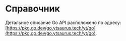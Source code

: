 # Справочник

Детальное описание Go API расположено по адресу: [https://pkg.go.dev/go.ytsaurus.tech/yt/go](https://pkg.go.dev/go.ytsaurus.tech/yt/go).
